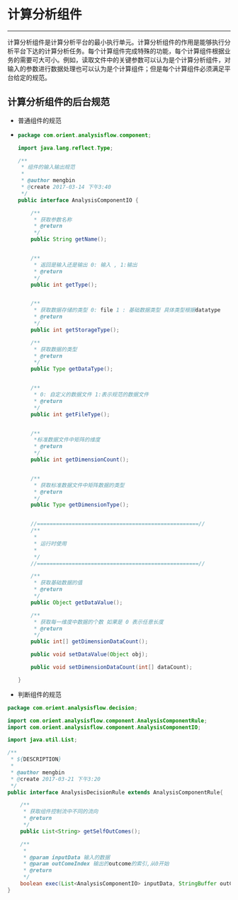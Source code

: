 # 计算分析组件

---

计算分析组件是计算分析平台的最小执行单元。计算分析组件的作用是能够执行分析平台下达的计算分析任务。每个计算组件完成特殊的功能，每个计算组件根据业务的需要可大可小。例如，读取文件中的关键参数可以认为是个计算分析组件，对输入的参数进行数据处理也可以认为是个计算组件；但是每个计算组件必须满足平台给定的规范。

## 计算分析组件的后台规范

* 普通组件的规范
* ```java
  package com.orient.analysisflow.component;

  import java.lang.reflect.Type;

  /**
   * 组件的输入输出规范
   *
   * @author mengbin
   * @create 2017-03-14 下午3:40
   */
  public interface AnalysisComponentIO {

      /**
       * 获取参数名称
       * @return
       */
      public String getName();


      /**
       * 返回是输入还是输出 0: 输入 , 1:输出
       * @return
       */
      public int getType();


      /**
       * 获取数据存储的类型 0: file 1 : 基础数据类型 具体类型根据datatype
       * @return
       */
      public int getStorageType();

      /**
       * 获取数据的类型
       * @return
       */
      public Type getDataType();


      /**
       * 0: 自定义的数据文件 1:表示规范的数据文件
       * @return
       */
      public int getFileType();


      /**
       *标准数据文件中矩阵的维度
       * @return
       */
      public int getDimensionCount();


      /**
       * 获取标准数据文件中矩阵数据的类型
       * @return
       */
      public Type getDimensionType();


      //===================================================//
      /**
       *
       * 运行时使用
       *
       */
      //===================================================//

      /**
       * 获取基础数据的值
       * @return
       */
      public Object getDataValue();

      /**
       * 获取每一维度中数据的个数 如果是 0 表示任意长度
       * @return
       */
      public int[] getDimensionDataCount();

      public void setDataValue(Object obj);

      public void setDimensionDataCount(int[] dataCount);

  }

  ```

* 判断组件的规范

```java
package com.orient.analysisflow.decision;

import com.orient.analysisflow.component.AnalysisComponentRule;
import com.orient.analysisflow.component.AnalysisComponentIO;

import java.util.List;

/**
 * ${DESCRIPTION}
 *
 * @author mengbin
 * @create 2017-03-21 下午3:20
 */
public interface AnalysisDecisionRule extends AnalysisComponentRule{

    /**
     * 获取组件控制流中不同的流向
     * @return
     */
    public List<String> getSelfOutComes();

    /**
     *
     * @param inputData 输入的数据
     * @param outComeIndex 输出的outcome的索引,从0开始
     * @return
     */
    boolean exec(List<AnalysisComponentIO> inputData, StringBuffer outComeIndex);
}

```



